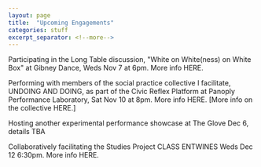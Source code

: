 ```yaml
---
layout: page
title:  "Upcoming Engagements"
categories: stuff
excerpt_separator: <!--more-->
---
```


Participating in the Long Table discussion, "White on White(ness) on White Box" at Gibney Dance, Weds Nov 7 at 6pm. More info HERE.

Performing with members of the social practice collective I facilitate, UNDOING AND DOING, as part of the Civic Reflex 
Platform at Panoply Performance Laboratory, Sat Nov 10 at 8pm. More info HERE. [More info on the collective HERE.] 

Hosting another experimental performance showcase at The Glove Dec 6, details TBA

Collaboratively facilitating the Studies Project CLASS ENTWINES Weds Dec 12 6:30pm. More info HERE.

<!--more-->
